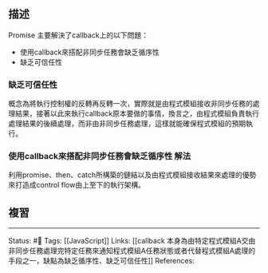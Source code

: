 ## 描述

Promise 主要解決了callback上的以下問題：
- 使用callback來搭配非同步任務會缺乏循序性
- 缺乏可信任性



### 缺乏可信任性

概念為將執行控制權的反轉再反轉一次，實際就是由程式模組接收非同步任務的處理結果，接著以此來執行callback原本要做的事情，換言之，由程式模組負責執行處理結果的後續處理，而非由非同步任務處理，這樣就能確保程式模組的預期執行。

### 使用callback來搭配非同步任務會缺乏循序性 解法


利用promise、then、catch所構築的鏈結以及由程式模組接收結果來處理的優勢來打造成control flow由上至下的執行架構。






## 複習


---
Status: #🌱 
Tags:
[[JavaScript]]
Links:
[[callback 本身為由特定程式模組A交由非同步任務處理完特定任務來通知程式模組A任務狀態或者代替程式模組A處理的手段之一，缺點為缺乏循序性、缺乏可信任性]]
References: